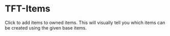 # TFT-Items
Click to add items to owned items. This will visually tell you which items can be created using the given base items.